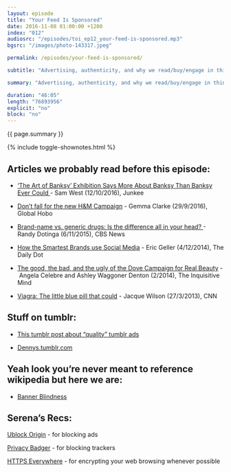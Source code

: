 ```yaml
---
layout: episode
title: "Your Feed Is Sponsored"
date: 2016-11-08 01:00:00 +1200
index: "012"
audiosrc: "/episodes/toi_ep12_your-feed-is-sponsored.mp3"
bgsrc: "/images/photo-143317.jpeg"

permalink: /episodes/your-feed-is-sponsored/

subtitle: "Advertising, authenticity, and why we read/buy/engage in things. We welcome our new data-bloated overlords, or at least we say we do when online."

summary: "Advertising, authenticity, and why we read/buy/engage in things. We welcome our new data-bloated overlords, or at least we say we do when online."

duration: "46:05"
length: "76893956"
explicit: "no"
block: "no" 
---
```

<section class="summary" markdown="1">

{{ page.summary }}

</section>

{% include toggle-shownotes.html %}

<section id="shownotes" class="hidden" markdown="1">

## Articles we probably read before this episode:

- [‘The Art of Banksy’ Exhibition Says More About Banksy Than Banksy Ever Could ](http://junkee.com/art-banksy-exhibition-says-banksy-banksy-ever/87189)- Sam West (12/10/2016), Junkee

- [Don’t fall for the new H&M Campaign](http://globalhobo.com.au/2016/09/29/dont-fall-for-the-new-hm-campaign/) - Gemma Clarke (29/9/2016), Global Hobo

- [Brand-name vs. generic drugs: Is the difference all in your head? ](http://www.cbsnews.com/news/brand-name-generic-drugs-placebo-effect/)- Randy Dotinga (6/11/2015), CBS News

- [How the Smartest Brands use Social Media](http://www.dailydot.com/business/dennys-travelocity-gnome-twitter-brand-marketing/) - Eric Geller (4/12/2014), The Daily Dot

- [The good, the bad, and the ugly of the Dove Campaign for Real Beauty](http://www.in-mind.org/article/the-good-the-bad-and-the-ugly-of-the-dove-campaign-for-real-beauty) -  Angela Celebre and Ashley Waggoner Denton (2/2014), The Inquisitive Mind

- [Viagra: The little blue pill that could](http://edition.cnn.com/2013/03/27/health/viagra-anniversary-timeline/) - Jacque Wilson (27/3/2013), CNN

## Stuff on tumblr:

- [This tumblr post about “quality” tumblr ads](http://knightlightly.tumblr.com/post/143540710754/actually-i-have-a-fairly-good-idea-of-exactly-why)

- [Dennys.tumblr.com](http://blog.dennys.com/)

## Yeah look you’re never meant to reference wikipedia but here we are:

- [Banner Blindness](https://en.wikipedia.org/wiki/Banner_blindness)

## Serena’s Recs:

[Ublock Origin](https://www.ublock.org/) - for blocking ads

[Privacy Badger](https://www.eff.org/privacybadger) - for blocking trackers

[HTTPS Everywhere](https://www.eff.org/https-everywhere%20) - for encrypting your web browsing whenever possible

</section>
